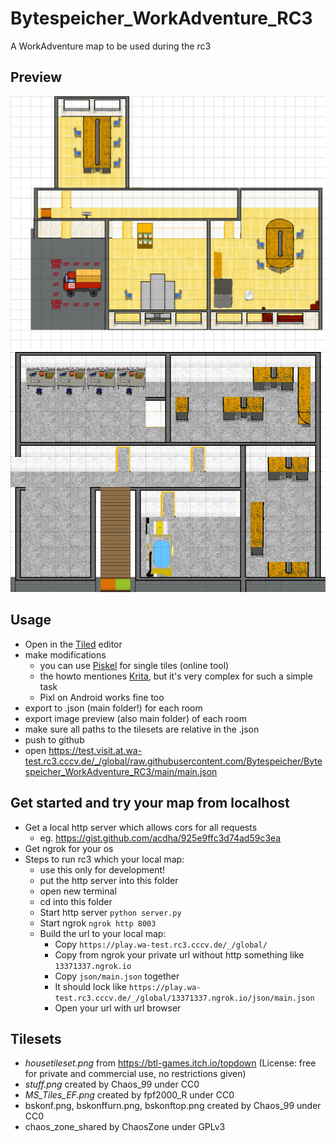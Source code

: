 # Bytespeicher_WorkAdventure_RC3
A WorkAdventure map to be used during the rc3 

## Preview
![Bytespeicher preview](https://github.com/Bytespeicher/Bytespeicher_WorkAdventure_RC3/blob/chaos_dev/Bytespeicher.png?raw=true)
![Makerspace preview](https://github.com/Bytespeicher/Bytespeicher_WorkAdventure_RC3/blob/chaos_dev/Makerspace.png?raw=true)


## Usage
- Open in the [Tiled](https://thorbjorn.itch.io/tiled) editor 
- make modifications
  - you can use [Piskel](https://www.piskelapp.com/) for single tiles (online tool)
  - the howto mentiones [Krita](https://krita.org/en/), but it's very complex for such a simple task
  - Pixl on Android works fine too
- export to .json (main folder!) for each room
- export image preview (also main folder) of each room
- make sure all paths to the tilesets are relative in the .json
- push to github
- open https://test.visit.at.wa-test.rc3.cccv.de/_/global/raw.githubusercontent.com/Bytespeicher/Bytespeicher_WorkAdventure_RC3/main/main.json

## Get started and try your map from localhost
- Get a local http server which allows cors for all requests
  - eg. https://gist.github.com/acdha/925e9ffc3d74ad59c3ea
- Get ngrok for your os
- Steps to run rc3 which your local map:
  - use this only for development!
  - put the http server into this folder
  - open new terminal
  - cd into this folder
  - Start http server `python server.py`
  - Start ngrok `ngrok http 8003`
  - Build the url to your local map:
    - Copy `https://play.wa-test.rc3.cccv.de/_/global/`
    - Copy from ngrok your private url without http something like `13371337.ngrok.io`
    - Copy `json/main.json` together
    - It should lock like `https://play.wa-test.rc3.cccv.de/_/global/13371337.ngrok.io/json/main.json`
    - Open your url with url browser
    
## Tilesets
- *housetileset.png* from https://btl-games.itch.io/topdown (License: free for private and commercial use, no restrictions given)
- *stuff.png* created by Chaos_99 under CC0
- *MS_Tiles_EF.png* created by fpf2000_R under CC0
- bskonf.png, bskonffurn.png, bskonftop.png created by Chaos_99 under CC0
- chaos_zone_shared by ChaosZone under GPLv3





